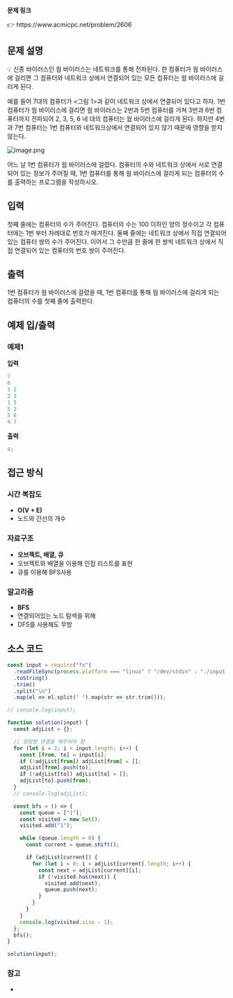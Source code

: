 **문제 링크**

<aside>
👉 https://www.acmicpc.net/problem/2606

</aside>

## 문제 설명

<aside>
💡 신종 바이러스인 웜 바이러스는 네트워크를 통해 전파된다. 한 컴퓨터가 웜 바이러스에 걸리면 그 컴퓨터와 네트워크 상에서 연결되어 있는 모든 컴퓨터는 웜 바이러스에 걸리게 된다.

예를 들어 7대의 컴퓨터가 <그림 1>과 같이 네트워크 상에서 연결되어 있다고 하자. 1번 컴퓨터가 웜 바이러스에 걸리면 웜 바이러스는 2번과 5번 컴퓨터를 거쳐 3번과 6번 컴퓨터까지 전파되어 2, 3, 5, 6 네 대의 컴퓨터는 웜 바이러스에 걸리게 된다. 하지만 4번과 7번 컴퓨터는 1번 컴퓨터와 네트워크상에서 연결되어 있지 않기 때문에 영향을 받지 않는다.

![image.png](attachment:a4a7c261-6f3c-4c65-ba19-fe164b2c6106:image.png)

어느 날 1번 컴퓨터가 웜 바이러스에 걸렸다. 컴퓨터의 수와 네트워크 상에서 서로 연결되어 있는 정보가 주어질 때, 1번 컴퓨터를 통해 웜 바이러스에 걸리게 되는 컴퓨터의 수를 출력하는 프로그램을 작성하시오.

## 입력

첫째 줄에는 컴퓨터의 수가 주어진다. 컴퓨터의 수는 100 이하인 양의 정수이고 각 컴퓨터에는 1번 부터 차례대로 번호가 매겨진다. 둘째 줄에는 네트워크 상에서 직접 연결되어 있는 컴퓨터 쌍의 수가 주어진다. 이어서 그 수만큼 한 줄에 한 쌍씩 네트워크 상에서 직접 연결되어 있는 컴퓨터의 번호 쌍이 주어진다.

## 출력

1번 컴퓨터가 웜 바이러스에 걸렸을 때, 1번 컴퓨터를 통해 웜 바이러스에 걸리게 되는 컴퓨터의 수를 첫째 줄에 출력한다.

</aside>

## 예제 입/출력

### 예제1

**입력**

```jsx
7
6
1 2
2 3
1 5
5 2
5 6
4 7
```

**출력**

```jsx
4;
```

## 접근 방식

### 시간 복잡도

- **O(V + E)**
- 노드와 간선의 개수

### 자료구조

- **오브젝트, 배열, 큐**
- 오브젝트와 배열을 이용해 인접 리스트를 표현
- 큐를 이용해 BFS사용

### 알고리즘

- **BFS**
- 연결되어있는 노드 탐색을 위해
- DFS를 사용해도 무방

## 소스 코드

```jsx
const input = require("fs")
  .readFileSync(process.platform === "linux" ? "/dev/stdin" : "./input.txt")
  .toString()
  .trim()
  .split("\n")
  .map(el => el.split(" ").map(str => str.trim()));

// console.log(input);

function solution(input) {
  const adjList = {};

  // 양뱡향 연결을 해주어야 함
  for (let i = 2; i < input.length; i++) {
    const [from, to] = input[i];
    if (!adjList[from]) adjList[from] = [];
    adjList[from].push(to);
    if (!adjList[to]) adjList[to] = [];
    adjList[to].push(from);
  }
  // console.log(adjList);

  const bfs = () => {
    const queue = ["1"];
    const visited = new Set();
    visited.add("1");

    while (queue.length > 0) {
      const current = queue.shift();

      if (adjList[current]) {
        for (let i = 0; i < adjList[current].length; i++) {
          const next = adjList[current][i];
          if (!visited.has(next)) {
            visited.add(next);
            queue.push(next);
          }
        }
      }
    }
    console.log(visited.size - 1);
  };
  bfs();
}

solution(input);
```

### 참고

-
